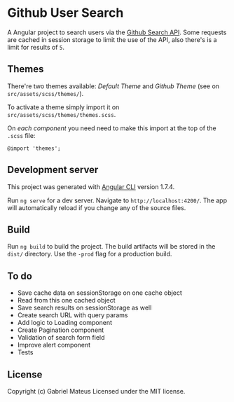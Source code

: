 # Github User Search
A Angular project to search users via the [Github Search API](https://developer.github.com/v3/search/).
Some requests are cached in session storage to limit the use of the API, also there's is a limit for results of `5`.

## Themes
There're two themes available: *Default Theme* and *Github Theme* (see on `src/assets/scss/themes/`).


To activate a theme simply import it on `src/assets/scss/themes/themes.scss`.


On *each component* you need need to make this import at the top of the `.scss` file:

```
@import 'themes';
```

## Development server
This project was generated with [Angular CLI](https://github.com/angular/angular-cli) version 1.7.4.

Run `ng serve` for a dev server. Navigate to `http://localhost:4200/`. The app will automatically reload if you change any of the source files.

## Build

Run `ng build` to build the project. The build artifacts will be stored in the `dist/` directory. Use the `-prod` flag for a production build.

## To do
  -   Save cache data on sessionStorage on one cache object
  -   Read from this one cached object
- Save search results on sessionStorage as well
- Create search URL with query params
- Add logic to Loading component
- Create Pagination component
- Validation of search form field
- Improve alert component
- Tests

## License
Copyright (c) Gabriel Mateus Licensed under the MIT license.
